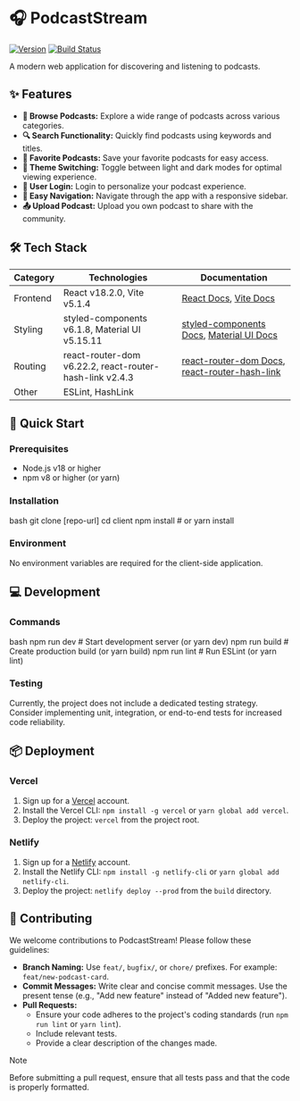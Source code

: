 
# 🎧 PodcastStream

[![Version](https://img.shields.io/badge/version-0.0.0-blue.svg)](https://semver.org)
[![Build Status](https://img.shields.io/badge/build-passing-brightgreen.svg)](https://example.com/build)

A modern web application for discovering and listening to podcasts.

## ✨ Features

*   **🔧 Browse Podcasts:** Explore a wide range of podcasts across various categories.
*   **🔍 Search Functionality:** Quickly find podcasts using keywords and titles.
*   **💖 Favorite Podcasts:** Save your favorite podcasts for easy access.
*   **🌙 Theme Switching:** Toggle between light and dark modes for optimal viewing experience.
*   **👤 User Login:**  Login to personalize your podcast experience.
*   **🚀 Easy Navigation:**  Navigate through the app with a responsive sidebar.
*   **📤 Upload Podcast:** Upload you own podcast to share with the community.

## 🛠️ Tech Stack

| Category   | Technologies                         | Documentation                                                                                                                |
|------------|--------------------------------------|----------------------------------------------------------------------------------------------------------------------------|
| Frontend   | React v18.2.0, Vite v5.1.4         | [React Docs][react-url], [Vite Docs][vite-url]                                                                              |
| Styling    | styled-components v6.1.8, Material UI v5.15.11 | [styled-components Docs][styled-components-url], [Material UI Docs][material-ui-url]                                                                              |
| Routing    | react-router-dom v6.22.2, react-router-hash-link v2.4.3 | [react-router-dom Docs][react-router-dom-url], [react-router-hash-link][react-router-hash-link-url]
| Other      | ESLint, HashLink

## 🚀 Quick Start

### Prerequisites

*   Node.js v18 or higher
*   npm v8 or higher (or yarn)

### Installation

bash
git clone [repo-url]
cd client
npm install # or yarn install


### Environment

No environment variables are required for the client-side application.

## 💻 Development

### Commands

bash
npm run dev   # Start development server (or yarn dev)
npm run build # Create production build (or yarn build)
npm run lint  # Run ESLint (or yarn lint)


### Testing

Currently, the project does not include a dedicated testing strategy. Consider implementing unit, integration, or end-to-end tests for increased code reliability.

## 📦 Deployment

### Vercel

1.  Sign up for a [Vercel](https://vercel.com/) account.
2.  Install the Vercel CLI: `npm install -g vercel` or `yarn global add vercel`.
3.  Deploy the project: `vercel` from the project root.

### Netlify

1.  Sign up for a [Netlify](https://www.netlify.com/) account.
2.  Install the Netlify CLI: `npm install -g netlify-cli` or `yarn global add netlify-cli`.
3.  Deploy the project: `netlify deploy --prod` from the `build` directory.

## 🤝 Contributing

We welcome contributions to PodcastStream! Please follow these guidelines:

*   **Branch Naming:** Use `feat/`, `bugfix/`, or `chore/` prefixes. For example: `feat/new-podcast-card`.
*   **Commit Messages:** Write clear and concise commit messages. Use the present tense (e.g., "Add new feature" instead of "Added new feature").
*   **Pull Requests:**
    *   Ensure your code adheres to the project's coding standards (run `npm run lint` or `yarn lint`).
    *   Include relevant tests.
    *   Provide a clear description of the changes made.

> [!NOTE]
> Before submitting a pull request, ensure that all tests pass and that the code is properly formatted.

[react-url]: https://react.dev/
[vite-url]: https://vitejs.dev/
[styled-components-url]: https://styled-components.com/
[material-ui-url]: https://mui.com/
[react-router-dom-url]: https://reactrouter.com/en/main
[react-router-hash-link-url]: https://www.npmjs.com/package/react-router-hash-link
